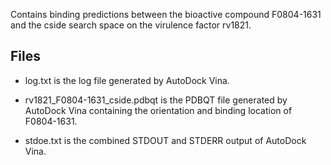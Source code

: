 Contains binding predictions between the bioactive compound F0804-1631 and the cside search space on the virulence factor rv1821.

## Files

- log.txt is the log file generated by AutoDock Vina.

- rv1821_F0804-1631_cside.pdbqt is the PDBQT file generated by AutoDock Vina containing the orientation and binding location of F0804-1631.

- stdoe.txt is the combined STDOUT and STDERR output of AutoDock Vina.

